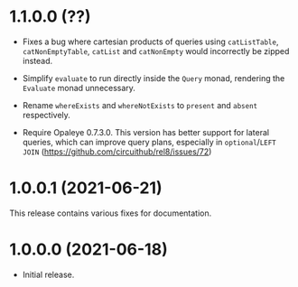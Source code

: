 # 1.1.0.0 (??)

* Fixes a bug where cartesian products of queries using `catListTable`, `catNonEmptyTable`, `catList` and `catNonEmpty` would incorrectly be zipped instead.

* Simplify `evaluate` to run directly inside the `Query` monad, rendering the `Evaluate` monad unnecessary.

* Rename `whereExists` and `whereNotExists` to `present` and `absent` respectively.

* Require Opaleye 0.7.3.0. This version has better support for lateral queries, which can improve query plans, especially in `optional`/`LEFT JOIN` (https://github.com/circuithub/rel8/issues/72)

# 1.0.0.1 (2021-06-21)

This release contains various fixes for documentation.

# 1.0.0.0 (2021-06-18)

* Initial release.
